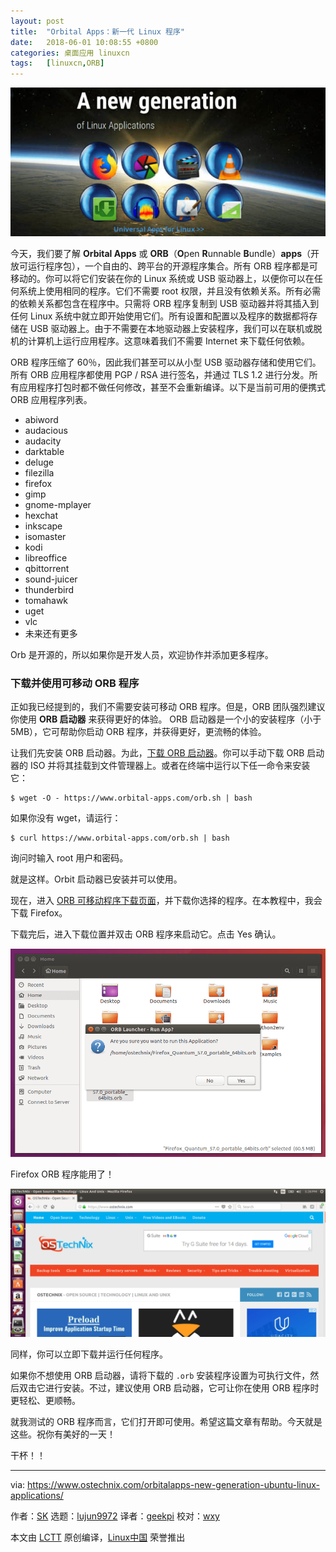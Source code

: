 ```yaml
---
layout: post
title:	"Orbital Apps：新一代 Linux 程序"
date:	2018-06-01 10:08:55 +0800 
categories:	桌面应用 linuxcn 
tags:	[linuxcn,ORB]
---
```



![](/Asserts/Images/album/201806/01/100858lobqssaekkxqepeo.jpg)


今天，我们要了解 **Orbital Apps** 或 **ORB**（**O**pen **R**unnable **B**undle）**apps**（开放可运行程序包），一个自由的、跨平台的开源程序集合。所有 ORB 程序都是可移动的。你可以将它们安装在你的 Linux 系统或 USB 驱动器上，以便你可以在任何系统上使用相同的程序。它们不需要 root 权限，并且没有依赖关系。所有必需的依赖关系都包含在程序中。只需将 ORB 程序复制到 USB 驱动器并将其插入到任何 Linux 系统中就立即开始使用它们。所有设置和配置以及程序的数据都将存储在 USB 驱动器上。由于不需要在本地驱动器上安装程序，我们可以在联机或脱机的计算机上运行应用程序。这意味着我们不需要 Internet 来下载任何依赖。


ORB 程序压缩了 60％，因此我们甚至可以从小型 USB 驱动器存储和使用它们。所有 ORB 应用程序都使用 PGP / RSA 进行签名，并通过 TLS 1.2 进行分发。所有应用程序打包时都不做任何修改，甚至不会重新编译。以下是当前可用的便携式 ORB 应用程序列表。


* abiword
* audacious
* audacity
* darktable
* deluge
* filezilla
* firefox
* gimp
* gnome-mplayer
* hexchat
* inkscape
* isomaster
* kodi
* libreoffice
* qbittorrent
* sound-juicer
* thunderbird
* tomahawk
* uget
* vlc
* 未来还有更多


Orb 是开源的，所以如果你是开发人员，欢迎协作并添加更多程序。


### 下载并使用可移动 ORB 程序


正如我已经提到的，我们不需要安装可移动 ORB 程序。但是，ORB 团队强烈建议你使用 **ORB 启动器** 来获得更好的体验。 ORB 启动器是一个小的安装程序（小于 5MB），它可帮助你启动 ORB 程序，并获得更好，更流畅的体验。


让我们先安装 ORB 启动器。为此，[下载 ORB 启动器](https://www.orbital-apps.com/documentation/orb-launcher-all-installers)。你可以手动下载 ORB 启动器的 ISO 并将其挂载到文件管理器上。或者在终端中运行以下任一命令来安装它：



```
$ wget -O - https://www.orbital-apps.com/orb.sh | bash

```

如果你没有 wget，请运行：



```
$ curl https://www.orbital-apps.com/orb.sh | bash

```

询问时输入 root 用户和密码。


就是这样。Orbit 启动器已安装并可以使用。


现在，进入 [ORB 可移动程序下载页面](https://www.orbital-apps.com/download/portable_apps_linux/)，并下载你选择的程序。在本教程中，我会下载 Firefox。


下载完后，进入下载位置并双击 ORB 程序来启动它。点击 Yes 确认。


![](/Asserts/Images/album/201806/01/100859vz6m5g5cuuutqkef.png)


Firefox ORB 程序能用了！


![](/Asserts/Images/album/201806/01/100902rqqvddddrvq1rgdk.png)


同样，你可以立即下载并运行任何程序。


如果你不想使用 ORB 启动器，请将下载的 `.orb` 安装程序设置为可执行文件，然后双击它进行安装。不过，建议使用 ORB 启动器，它可让你在使用 ORB 程序时更轻松、更顺畅。


就我测试的 ORB 程序而言，它们打开即可使用。希望这篇文章有帮助。今天就是这些。祝你有美好的一天！


干杯！！




---


via: <https://www.ostechnix.com/orbitalapps-new-generation-ubuntu-linux-applications/>


作者：[SK](https://www.ostechnix.com/author/sk/) 选题：[lujun9972](https://github.com/lujun9972) 译者：[geekpi](https://github.com/geekpi) 校对：[wxy](https://github.com/wxy)


本文由 [LCTT](https://github.com/LCTT/TranslateProject) 原创编译，[Linux中国](https://linux.cn/) 荣誉推出
